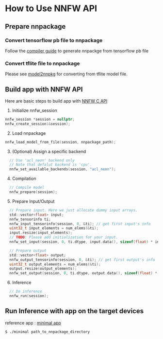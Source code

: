 # How to Use NNFW API

## Prepare nnpackage

### Convert tensorflow pb file to nnpackage
Follow the [compiler guide](https://github.com/Samsung/ONE/blob/master/docs/nncc/v1.0.0/tutorial.md) to generate nnpackge from tensorflow pb file

### Convert tflite file to nnpackage
Please see [model2nnpkg](https://github.com/Samsung/ONE/tree/master/tools/nnpackage_tool/model2nnpkg) for converting from tflite model file.

## Build app with NNFW API

Here are basic steps to build app with [NNFW C API](https://github.com/Samsung/ONE/blob/master/runtime/onert/api/include/nnfw.h)

1) Initialize nnfw_session
``` c
nnfw_session *session = nullptr;
nnfw_create_session(&session);
```
2) Load nnpackage
``` c
nnfw_load_model_from_file(session, nnpackage_path);
```
3) (Optional) Assign a specific backend
``` c
  // Use 'acl_neon' backend only
  // Note that defalut backend is 'cpu'.
  nnfw_set_available_backends(session, "acl_neon");
```

4) Compilation
``` c
  // Compile model
  nnfw_prepare(session);
```

5) Prepare Input/Output
``` c
  // Prepare input. Here we just allocate dummy input arrays.
  std::vector<float> input;
  nnfw_tensorinfo ti;
  nnfw_input_tensorinfo(session, 0, &ti); // get first input's info
  uint32_t input_elements = num_elems(&ti);
  input.resize(input_elements);
  // TODO: Please add initialization for your input.
  nnfw_set_input(session, 0, ti.dtype, input.data(), sizeof(float) * input_elements);

  // Prepare output
  std::vector<float> output;
  nnfw_output_tensorinfo(session, 0, &ti); // get first output's info
  uint32_t output_elements = num_elems(&ti);
  output.resize(output_elements);
  nnfw_set_output(session, 0, ti.dtype, output.data(), sizeof(float) * output_elements);
```
6) Inference
``` c
  // Do inference
  nnfw_run(session);
```

## Run Inference with app on the target devices
reference app : [minimal app](https://github.com/Samsung/ONE/blob/master/runtime/onert/sample/minimal)

```
$ ./minimal path_to_nnpackage_directory
```
